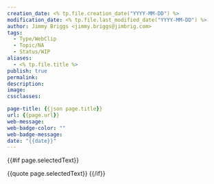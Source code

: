 ```yaml
---
creation_date: <% tp.file.creation_date("YYYY-MM-DD") %>
modification_date: <% tp.file.last_modified_date("YYYY-MM-DD") %>
author: Jimmy Briggs <jimmy.briggs@jimbrig.com>
tags:
  - Type/WebClip
  - Topic/NA
  - Status/WIP
aliases:
  - <% tp.file.title %>
publish: true
permalink:
description:
image:
cssclasses:

page-title: {{json page.title}}
url: {{page.url}}
web-message:
web-badge-color: ""
web-badge-message:
date: "{{date}}"
---
```


{{#if page.selectedText}}

{{quote page.selectedText}}
{{/if}}


